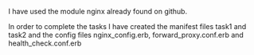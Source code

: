 I have used the module nginx already found on github.

In order to complete the tasks I have created the manifest files task1 and task2 and the config files nginx_config.erb, forward_proxy.conf.erb and health_check.conf.erb